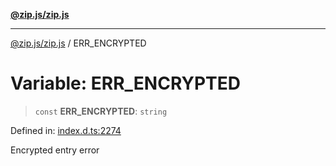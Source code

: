 [**@zip.js/zip.js**](../README.md)

***

[@zip.js/zip.js](../globals.md) / ERR\_ENCRYPTED

# Variable: ERR\_ENCRYPTED

> `const` **ERR\_ENCRYPTED**: `string`

Defined in: [index.d.ts:2274](https://github.com/gildas-lormeau/zip.js/blob/ac43341b8867abfc96920b30361a638957ffd437/index.d.ts#L2274)

Encrypted entry error
